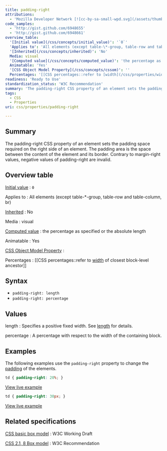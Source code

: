```yaml
---
title: padding-right
attributions:
  - 'Mozilla Developer Network [![cc-by-sa-small-wpd.svg](/assets/thumb/8/8c/cc-by-sa-small-wpd.svg/120px-cc-by-sa-small-wpd.svg.png)](http://creativecommons.org/licenses/by-sa/3.0/us/).'
code_samples:
  - 'http://gist.github.com/6948655'
  - 'http://gist.github.com/6948661'
overview_table:
  '[Initial value](/css/concepts/initial_value)': '`0`'
  'Applies to': 'All elements (except table-\*-group, table-row and table-column, br)'
  '[Inherited](/css/concepts/inherited)': 'No'
  Media: visual
  '[Computed value](/css/concepts/computed_value)': 'the percentage as specified or the absolute length'
  Animatable: 'Yes'
  '[CSS Object Model Property](/css/concepts/cssom)': ''
  Percentages: '[[CSS percentages::refer to [width](/css/properties/width) of closest block-level ancestor]]'
readiness: 'Ready to Use'
standardization_status: 'W3C Recommendation'
summary: 'The padding-right CSS property of an element sets the padding space required on the right side of an element. The padding area is the space between the content of the element and its border. Contrary to margin-right values, negative values of padding-right are invalid.'
tags:
  - CSS
  - Properties
uri: css/properties/padding-right

---
```

## <span>Summary</span>

The padding-right CSS property of an element sets the padding space required on the right side of an element. The padding area is the space between the content of the element and its border. Contrary to margin-right values, negative values of padding-right are invalid.

## <span>Overview table</span>

[Initial value](/css/concepts/initial_value)
:   `0`

Applies to
:   All elements (except table-\*-group, table-row and table-column, br)

[Inherited](/css/concepts/inherited)
:   No

Media
:   visual

[Computed value](/css/concepts/computed_value)
:   the percentage as specified or the absolute length

Animatable
:   Yes

[CSS Object Model Property](/css/concepts/cssom)
:

Percentages
:   [[CSS percentages::refer to [width](/css/properties/width) of closest block-level ancestor]]

## <span>Syntax</span>

-   `padding-right: length`
-   `padding-right: percentage`

## <span>Values</span>

length
:   Specifies a positive fixed width. See [length](/css/data_types/length) for details.

percentage
:   A percentage with respect to the width of the containing block.

## <span>Examples</span>

The following examples use the `padding-right` property to change the [padding](/css/properties/padding) of the elements.

``` css
td { padding-right: 20%; }
```

[View live example](http://code.webplatform.org/gist/6948655)

``` css
td { padding-right: 30px; }
```

[View live example](http://code.webplatform.org/gist/6948661)

## <span>Related specifications</span>

[CSS basic box model](http://www.w3.org/TR/css3-box/)
:   W3C Working Draft

[CSS 2.1, 8 Box model](http://www.w3.org/TR/CSS21/box.html#propdef-padding)
:   W3C Recommendation

